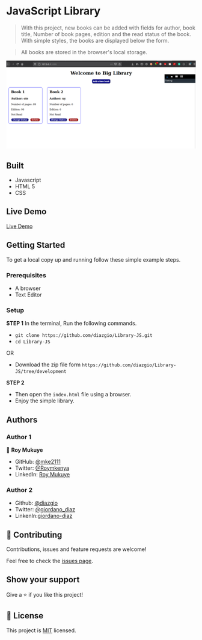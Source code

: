 # JavaScript Library


> With this project, new books can be added with fields for author, book title, Number of book pages, edition and the read status of the book. With simple styles, the books are displayed below the form.

> All books are stored in the browser's local storage.

![screenshot](./Screenshot.png)


## Built

- Javascript
- HTML 5
- CSS

## Live Demo

[Live Demo](https://rawcdn.githack.com/diazgio/Library-JS/feature/libraryp1/index.html)


## Getting Started

To get a local copy up and running follow these simple example steps.

### Prerequisites

- A browser
- Text Editor

### Setup

**STEP 1**
In the terminal, Run the following commands.

- `git clone https://github.com/diazgio/Library-JS.git`
- `cd Library-JS`

OR

- Download the zip file form `https://github.com/diazgio/Library-JS/tree/development`

**STEP 2**

- Then open the `index.html` file using a browser.
- Enjoy the simple library.

## Authors

### Author 1

👤 **Roy Mukuye**

- GitHub: [@mke2111](https://github.com/mke2111)
- Twitter: [@Roymkenya](https://twitter.com/Roymkenya)
- LinkedIn: [Roy Mukuye](https://www.linkedin.com/in/roy-mukuye-42b07b1b4)

### Author 2

- Github: [@diazgio](https://github.com/diazgio)
- Twitter: [@giordano_diaz](https://twitter.com/giordano_diaz)
- LinkenIn:[giordano-diaz](www.linkedin.com/in/Giordano-Diaz) 

## 🤝 Contributing

Contributions, issues and feature requests are welcome!

Feel free to check the [issues page](https://github.com/diazgio/Library-JS/issues).

## Show your support

Give a ⭐️ if you like this project!

## 📝 License

This project is [MIT](https://opensource.org/licenses/MIT) licensed.

